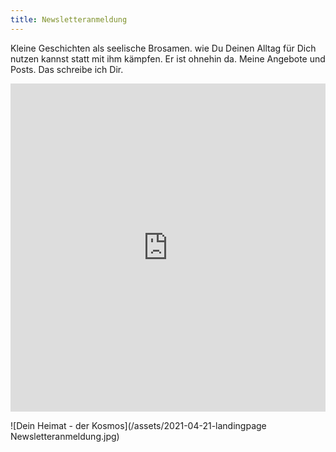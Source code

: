 ```yaml
---
title: Newsletteranmeldung
---
```

Kleine Geschichten als seelische Brosamen. wie Du Deinen Alltag für Dich nutzen kannst statt mit ihm kämpfen. Er ist ohnehin da. Meine Angebote und Posts. 
Das schreibe ich Dir. 

<iframe width="540" height="525" src="https://82868399.sibforms.com/serve/MUIEAJEnFmETVM0ogc7LVk4ktqFqArJOvKQsbklksNw3aT8EK1UJAjl5BkMo2-goYAYmUBh5KdGwPcgdhO0QsNA15PkdQtYpiU9-jaauLTCssBcoaUCc2PprpRFislkgEgSEFHC2UPAnjnxW_kx1mgf4ugRek-ezOrZMGHifCdYURkvC8owdxSUTfjpt-mWsR8AL0dMqLpBxGRxM" frameborder="0" scrolling="auto" allowfullscreen style="display: block;margin-left: auto;margin-right: auto;max-width: 100%;"></iframe>

</p>
![Dein Heimat - der Kosmos](/assets/2021-04-21-landingpage Newsletteranmeldung.jpg)
